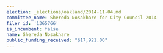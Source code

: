 ```yaml
---
election: _elections/oakland/2014-11-04.md
committee_name: Shereda Nosakhare for City Council 2014
filer_id: '1365766'
is_incumbent: false
name: Shereda Nosakhare
public_funding_received: "$17,921.00"
---
```


